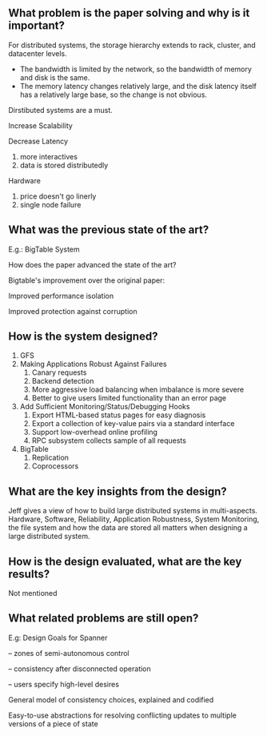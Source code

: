 ## What problem is the paper solving and why is it important?

For distributed systems, the storage hierarchy extends to rack, cluster, and datacenter levels.

- The bandwidth is limited by the network, so the bandwidth of memory and disk is the same.
- The memory latency changes relatively large, and the disk latency itself has a relatively large base, so the change is not obvious.

Dirstibuted systems are a must.

Increase Scalability

Decrease Latency

1. more interactives
2. data is stored distributedly

Hardware

1. price doesn't go linerly
2. single node failure

## What was the previous state of the art?	

E.g.: BigTable System

How does the paper advanced the state of the art?

Bigtable's improvement over the original paper:

Improved performance isolation

Improved protection against corruption

## How is the system designed?

1. GFS
2. Making Applications Robust Against Failures
   1. Canary requests
   2. Backend detection
   3. More aggressive load balancing when imbalance is more severe
   4. Better to give users limited functionality than an error page
3. Add Sufficient Monitoring/Status/Debugging Hooks
   1. Export HTML-based status pages for easy diagnosis
   2. Export a collection of key-value pairs via a standard interface
   3. Support low-overhead online profiling 
   4. RPC subsystem collects sample of all requests
4. BigTable
   1. Replication
   2. Coprocessors

## What are the key insights from the design?

Jeff gives a view of how to build large distributed systems in multi-aspects.  Hardware, Software, Reliability, Application Robustness, System Monitoring, the file system and how the data are stored all matters when designing a large distributed system.

## How is the design evaluated, what are the key results?

Not mentioned

## What related problems are still open?

E.g: Design Goals for Spanner

– zones of semi-autonomous control

– consistency after disconnected operation

– users specify high-level desires

General model of consistency choices, explained and codified

Easy-to-use abstractions for resolving conflicting updates to multiple versions of a piece of state 
